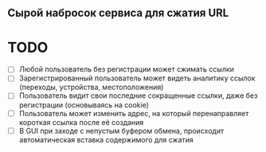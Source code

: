 ## Сырой набросок сервиса для сжатия URL

# TODO
- [ ] Любой пользователь без регистрации может сжимать ссылки
- [ ] Зарегистрированный пользователь может видеть аналитику ссылок (переходы, устройства, местоположения)
- [ ] Пользователь видит свои последние сокращенные ссылки, даже без регистрации (основываясь на cookie)
- [ ] Пользователь может изменить адрес, на который перенаправляет короткая ссылка после её создания
- [ ] В GUI при заходе с непустым буфером обмена, происходит автоматическая вставка содержимого для сжатия
